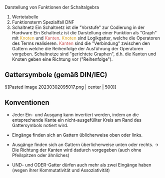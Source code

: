 
Darstellung von Funktionen der Schaltalgebra
1. Wertetabelle
2. Funktionsterm
	Spezialfall DNF
3. Schaltnetz
Ein Schaltnetz ist die "Vorstufe" zur Codierung in der Hardware
Ein Schaltnetz ist die Darstellung einer Funktion als "Graph" mit <font style="color:goldenRod">Knoten</font> und <font style="color:indianred">Kanten</font>.
<font style="color:goldenrod">Knoten</font> sind Logikgatter, welche die Operatoren des Terms realisieren.
<font style="color:indianred">Kanten</font> sind die "Verbindung" zwischen den Gattern welche die Reihenfolge der Ausführung der Operatoren vorgeben.
Schaltnetze sind "gerichtete Graphen", d.h. die Kanten und Knoten geben eine Richtung vor ("Reihenfolge").

## Gattersymbole (gemäß DIN/IEC)

![[Pasted image 20230302095017.png | center | 500]]

## Konventionen

- Jeder Ein- und Ausgang kann invertiert werden, indem an die entsprechende Kante ein nicht-ausgefüllter Kreis am Rand des Gattersymbols notiert wird.

- Eingänge finden sich an Gattern üblicherweise oben oder links.
- Ausgänge finden sich an Gattern überlicherweise unten oder rechts.
→ Die Richtung der Kanten wird dadurch vorgegeben (auch ohne Pfeilspitzen oder ähnliches)

- UND- und ODER-Gatter dürfen auch mehr als zwei Eingänge haben (wegen ihrer Kommutativität und Assoziativität)
